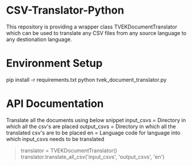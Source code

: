 # CSV-Translator-Python

This repository is providing a wrapper class TVEKDocumentTranslator which can be used to translate any CSV files from any source language to any destionation language.

# Environment Setup
pip install -r requirements.txt
python tvek_document_translator.py

# API Documentation

Translate all the documents using below snippet
input_csvs = Directory in which all the csv's are placed
output_csvs = Directory in which all the translated csv's are to be placed
en = Language code for language into which input_csvs needs to be translated
> translator = TVEKDocumentTranslator()
> translator.translate_all_csv('input_csvs', 'output_csvs', 'en')